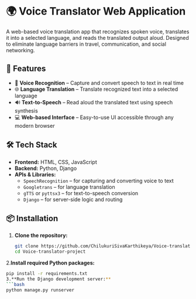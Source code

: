 # 🌍 Voice Translator Web Application

A web-based voice translation app that recognizes spoken voice, translates it into a selected language, and reads the translated output aloud. Designed to eliminate language barriers in travel, communication, and social networking.

## 🎯 Features

- 🎤 **Voice Recognition** – Capture and convert speech to text in real time
- 🌐 **Language Translation** – Translate recognized text into a selected language
- 🔊 **Text-to-Speech** – Read aloud the translated text using speech synthesis
- 💻 **Web-based Interface** – Easy-to-use UI accessible through any modern browser

## 🛠️ Tech Stack

- **Frontend:** HTML, CSS, JavaScript
- **Backend:** Python, Django
- **APIs & Libraries:**
  - `SpeechRecognition` – for capturing and converting voice to text
  - `Googletrans` – for language translation
  - `gTTS` or `pyttsx3` – for text-to-speech conversion
  - `Django` – for server-side logic and routing

## 📦 Installation

1. **Clone the repository:**
   ```bash
   git clone https://github.com/ChilukuriSivaKarthikeya/Voice-translator-project.git
   cd Voice-translator-project
2.**Install required Python packages:**
   ```bash
   pip install -r requirements.txt
3.**Run the Django development server:**
  ```bash
   python manage.py runserver
